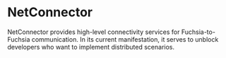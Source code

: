 NetConnector
=======================================

NetConnector provides high-level connectivity services for Fuchsia-to-Fuchsia
communication. In its current manifestation, it serves to unblock developers
who want to implement distributed scenarios.
